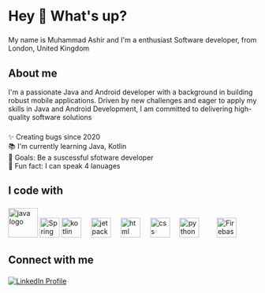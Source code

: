 

<h1 align="left">Hey 👋 What's up?</h1>

###

<p align="left">My name is Muhammad Ashir  and I'm a enthusiast Software developer, from London, United Kingdom </p>

###

<h2 align="left">About me</h2>
 I'm a passionate Java and Android developer with a background in building robust mobile applications. Driven by new challenges and eager to apply my skills in Java and Android Development, I am committed to delivering high-quality software solutions


###

<p align="left">✨ Creating bugs since 2020<br>📚 I'm currently learning Java, Kotlin<br>🎯 Goals: Be a suscessful sfotware developer <br>🎲 Fun fact: I can speak 4 lanuages </p>

###

<h2 align="left">I code with</h2>

###


<div align="left">
 <img src="https://cdn.jsdelivr.net/gh/devicons/devicon/icons/java/java-original.svg" height="60" alt="java logo"  />
   <img  src="https://cdn.jsdelivr.net/gh/devicons/devicon@latest/icons/spring/spring-original-wordmark.svg" height="40" alt="Spring logo"  />
  <img src="https://cdn.jsdelivr.net/gh/devicons/devicon/icons/kotlin/kotlin-original.svg" height="40" alt="kotlin logo"  />
  <img width="12" />
 <img src="https://img.shields.io/badge/Jetpack%20Compose-4285F4.svg?style=for-the-badge&logo=Jetpack-Compose&logoColor=white" height="40" alt="jetpack compose logo" />
  <img width="12" />
  <img src="https://cdn.jsdelivr.net/gh/devicons/devicon/icons/html5/html5-original.svg" height="40" alt="html logo"  />
  <img width="12" />
  <img src="https://cdn.jsdelivr.net/gh/devicons/devicon/icons/css3/css3-original.svg" height="40" alt="css logo"  />
  <img width="12" />
  <img src="https://cdn.jsdelivr.net/gh/devicons/devicon/icons/python/python-original.svg" height="40" alt="python logo"  />
  <img width="12" />
  
 
 <img width="12" />
  <img src="https://img.shields.io/badge/Firebase-FFCA28.svg?style=for-the-badge&logo=Firebase&logoColor=bla" height="40" alt="Firebase"  />
   
</a>
</div>

###

<h2 align="left">Connect with me</h2>

###

<div align="left">
  <a href="https://www.linkedin.com/in/ashir12">
    <img src="https://img.shields.io/badge/LinkedIn-0077B5.svg?style=for-the-badge&logo=linkedin&logoColor=white" alt="LinkedIn Profile" />
  </a>
</div>

###
